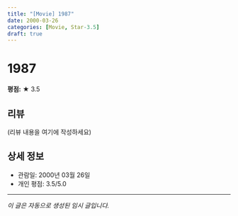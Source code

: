 ```yaml
---
title: "[Movie] 1987"
date: 2000-03-26
categories: [Movie, Star-3.5]
draft: true
---
```


# 1987

**평점:** ★ 3.5

## 리뷰

(리뷰 내용을 여기에 작성하세요)

## 상세 정보

- 관람일: 2000년 03월 26일
- 개인 평점: 3.5/5.0

---

*이 글은 자동으로 생성된 임시 글입니다.*
